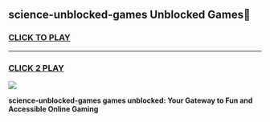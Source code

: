 
## science-unblocked-games Unblocked Games👋
<h3>
<a href="https://news.freeplayer.one?title=science-unblocked-games&ref=16F">CLICK TO PLAY</a></h3>
<hr>

<h3>
<a href="https://news.freeplayer.one?title=science-unblocked-games&ref=16F">CLICK 2 PLAY</a>
  
</h3>

<a href="https://news.freeplayer.one?title=science-unblocked-games&ref=16F/"><img src="https://clearcache.store/games.png"></a>


**science-unblocked-games games unblocked: Your Gateway to Fun and Accessible Online Gaming**

